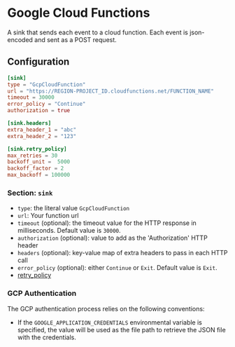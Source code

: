 # Google Cloud Functions

A sink that sends each event to a cloud function. Each event is json-encoded and sent as a POST request.

## Configuration

```toml
[sink]
type = "GcpCloudFunction"
url = "https://REGION-PROJECT_ID.cloudfunctions.net/FUNCTION_NAME"
timeout = 30000
error_policy = "Continue"
authorization = true

[sink.headers]
extra_header_1 = "abc"
extra_header_2 = "123"

[sink.retry_policy]
max_retries = 30
backoff_unit =  5000
backoff_factor = 2
max_backoff = 100000
```

### Section: `sink`

- `type`: the literal value `GcpCloudFunction`
- `url`: Your function url
- `timeout` (optional): the timeout value for the HTTP response in milliseconds. Default value is `30000`.
- `authorization` (optional): value to add as the 'Authorization' HTTP header
- `headers` (optional): key-value map of extra headers to pass in each HTTP call
- `error_policy` (optional): either `Continue` or `Exit`. Default value is `Exit`.
- [retry_policy](../advanced/retry_policy.md)

### GCP Authentication

The GCP authentication process relies on the following conventions:

- If the `GOOGLE_APPLICATION_CREDENTIALS` environmental variable is specified, the value will be used as the file path to retrieve the JSON file with the credentials.
